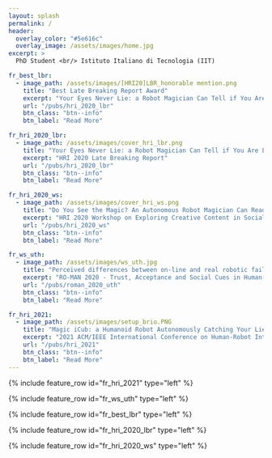 ```yaml
---
layout: splash
permalink: /
header:
  overlay_color: "#5e616c"
  overlay_image: /assets/images/home.jpg
excerpt: >
  PhD Student <br/> Istituto Italiano di Tecnologia (IIT)

fr_best_lbr:
  - image_path: /assets/images/[HRI20]LBR_honorable mention.png
    title: "Best Late Breaking Report Award"
    excerpt: "Your Eyes Never Lie: a Robot Magician Can Tell if You Are Lying"
    url: "/pubs/hri_2020_lbr"
    btn_class: "btn--info"
    btn_label: "Read More"

fr_hri_2020_lbr:
  - image_path: /assets/images/cover_hri_lbr.png
    title: "Your Eyes Never Lie: a Robot Magician Can Tell if You Are Lying"
    excerpt: "HRI 2020 Late Breaking Report"
    url: "/pubs/hri_2020_lbr"
    btn_class: "btn--info"
    btn_label: "Read More"

fr_hri_2020_ws:
  - image_path: /assets/images/cover_hri_ws.png
    title: "Do You See the Magic? An Autonomous Robot Magician Can Read Your Mind"
    excerpt: "HRI 2020 Workshop on Exploring Creative Content in Social Robotics"
    url: "/pubs/hri_2020_ws"
    btn_class: "btn--info"
    btn_label: "Read More"   

fr_ws_uth:
  - image_path: /assets/images/ws_uth.jpg
    title: "Perceived differences between on-line and real robotic failures"
    excerpt: "RO-MAN 2020 - Trust, Acceptance and Social Cues in Human-Robot Interaction - SCRITA"
    url: "/pubs/roman_2020_uth"
    btn_class: "btn--info"
    btn_label: "Read More"   

fr_hri_2021:
  - image_path: /assets/images/setup_brio.PNG
    title: "Magic iCub: a Humanoid Robot Autonomously Catching Your Lies in a Card Game"
    excerpt: "2021 ACM/IEEE International Conference on Human-Robot Interaction (HRI'21)"
    url: "/pubs/hri_2021"
    btn_class: "btn--info"
    btn_label: "Read More"  
---
```


{% include feature_row  id="fr_hri_2021" type="left" %}

{% include feature_row  id="fr_ws_uth" type="left" %}

{% include feature_row  id="fr_best_lbr" type="left" %}

{% include feature_row  id="fr_hri_2020_lbr" type="left" %}

{% include feature_row  id="fr_hri_2020_ws" type="left" %}